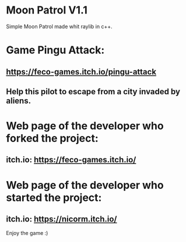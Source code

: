 # Moon Patrol V1.1
Simple Moon Patrol made whit raylib in c++.

# Game Pingu Attack: 
## https://feco-games.itch.io/pingu-attack
## Help this pilot to escape from a city invaded by aliens.


# Web page of the developer who forked the project:
## itch.io: https://feco-games.itch.io/

# Web page of the developer who started the project:
## itch.io: https://nicorm.itch.io/

Enjoy the game :) 
